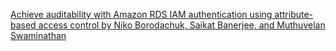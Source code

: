 

[Achieve auditability with Amazon RDS IAM authentication using attribute-based access control by Niko Borodachuk, Saikat Banerjee, and Muthuvelan Swaminathan ](https://aws.amazon.com/blogs/database/achieve-auditability-with-amazon-rds-iam-authentication-using-attribute-based-access-control/)